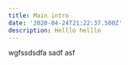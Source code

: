 ```yaml
---
title: Main intro
date: '2020-04-24T21:22:37.500Z'
description: Helllo helllo
---
```

wgfssdsdfa sadf asf 